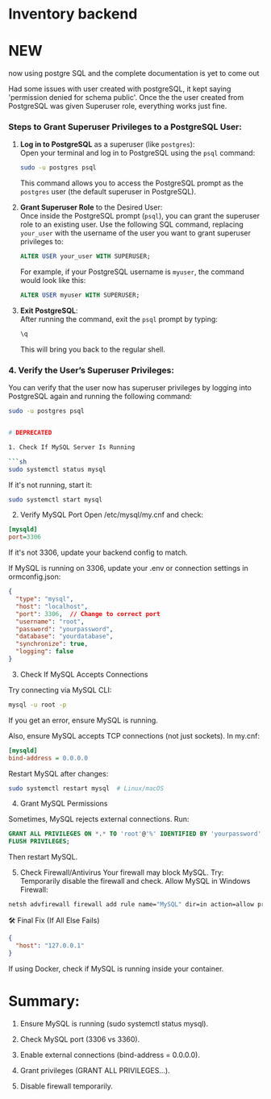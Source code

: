 # Inventory backend

# NEW
now using postgre SQL and the complete documentation is yet to come out

Had some issues with user created with postgreSQL, it kept saying 'permission denied for schema public'. Once the the user created from PostgreSQL was given Superuser role, everything works just fine.

### Steps to Grant Superuser Privileges to a PostgreSQL User:

1.  **Log in to PostgreSQL** as a superuser (like `postgres`):  
    Open your terminal and log in to PostgreSQL using the `psql` command:
    
    ```bash
    sudo -u postgres psql
    ```
    This command allows you to access the PostgreSQL prompt as the `postgres` user (the default superuser in PostgreSQL).
    
2.  **Grant Superuser Role** to the Desired User:  
    Once inside the PostgreSQL prompt (`psql`), you can grant the superuser role to an existing user. Use the following SQL command, replacing `your_user` with the username of the user you want to grant superuser privileges to:
    
    ```sql
    ALTER USER your_user WITH SUPERUSER;
    ```
    For example, if your PostgreSQL username is `myuser`, the command would look like this:
    
    ```sql
    ALTER USER myuser WITH SUPERUSER;
    ```
    
3.  **Exit PostgreSQL**:  
    After running the command, exit the `psql` prompt by typing:
    
    ```sql
    \q
    ```
    This will bring you back to the regular shell.

### 4. **Verify the User’s Superuser Privileges**:

You can verify that the user now has superuser privileges by logging into PostgreSQL again and running the following command:

```bash
sudo -u postgres psql


# DEPRECATED 

1. Check If MySQL Server Is Running

```sh
sudo systemctl status mysql

```
If it's not running, start it:
```sh
sudo systemctl start mysql
```

2. Verify MySQL Port
Open /etc/mysql/my.cnf and check:
```ini
[mysqld]
port=3306
```
If it's not 3306, update your backend config to match.


If MySQL is running on 3306, update your .env or connection settings in ormconfig.json:
```json
{
  "type": "mysql",
  "host": "localhost",
  "port": 3306,  // Change to correct port
  "username": "root",
  "password": "yourpassword",
  "database": "yourdatabase",
  "synchronize": true,
  "logging": false
}
```

3. Check If MySQL Accepts Connections

Try connecting via MySQL CLI:
```sh
mysql -u root -p
```
If you get an error, ensure MySQL is running.

Also, ensure MySQL accepts TCP connections (not just sockets). In my.cnf:
```ini
[mysqld]
bind-address = 0.0.0.0
```
Restart MySQL after changes:
```sh
sudo systemctl restart mysql  # Linux/macOS
```
4. Grant MySQL Permissions

Sometimes, MySQL rejects external connections. Run:
```sql
GRANT ALL PRIVILEGES ON *.* TO 'root'@'%' IDENTIFIED BY 'yourpassword' WITH GRANT OPTION;
FLUSH PRIVILEGES;
```
Then restart MySQL.

5. Check Firewall/Antivirus
Your firewall may block MySQL. Try:
    Temporarily disable the firewall and check.
    Allow MySQL in Windows Firewall:
```sh
netsh advfirewall firewall add rule name="MySQL" dir=in action=allow protocol=TCP localport=3306
```


🛠 Final Fix (If All Else Fails)
```json
{
  "host": "127.0.0.1"
}
```
If using Docker, check if MySQL is running inside your container.


# Summary:

1. Ensure MySQL is running (sudo systemctl status mysql).

2. Check MySQL port (3306 vs 3360).

3. Enable external connections (bind-address = 0.0.0.0).

4. Grant privileges (GRANT ALL PRIVILEGES...).

5. Disable firewall temporarily.
